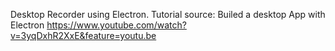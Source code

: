 Desktop Recorder using Electron. Tutorial source: Builed a desktop App with Electron https://www.youtube.com/watch?v=3yqDxhR2XxE&feature=youtu.be
